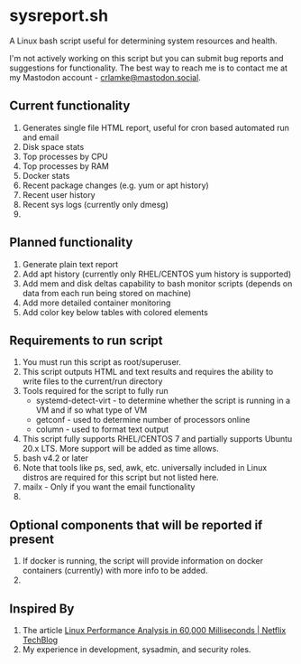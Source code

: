 # sysreport.sh
A Linux bash script useful for determining system resources and health.

I'm not actively working on this script but you can submit bug reports and suggestions for functionality. The best way to reach me is to contact me at my Mastodon account - crlamke@mastodon.social.

## Current functionality 
1. Generates single file HTML report, useful for cron based automated run and email
2. Disk space stats
3. Top processes by CPU
4. Top processes by RAM
5. Docker stats
6. Recent package changes (e.g. yum or apt history)
7. Recent user history
8. Recent sys logs (currently only dmesg)
9.    
## Planned functionality
1. Generate plain text report
2. Add apt history (currently only RHEL/CENTOS yum history is supported)
3. Add mem and disk deltas capability to bash monitor scripts (depends on data from each run being stored on machine)
4. Add more detailed container monitoring 
5. Add color key below tables with colored elements
## Requirements to run script 
1. You must run this script as root/superuser.
2. This script outputs HTML and text results and requires the ability to write files to the current/run directory
3. Tools required for the script to fully run
   * systemd-detect-virt - to determine whether the script is running in a VM and if so what type of VM
   * getconf - used to determine number of processors online
   * column - used to format text output
4. This script fully supports RHEL/CENTOS 7 and partially supports Ubuntu 20.x LTS. More support will be added as time allows.
5. bash v4.2 or later
6. Note that tools like ps, sed, awk, etc. universally included in Linux distros are required for this script but not listed here.
7. mailx - Only if you want the email functionality
8.   
## Optional components that will be reported if present
1. If docker is running, the script will provide information on docker containers (currently) with more info to be added.
2. 
## Inspired By
1. The article [Linux Performance Analysis in 60,000 Milliseconds | Netflix TechBlog](https://netflixtechblog.com/linux-performance-analysis-in-60-000-milliseconds-accc10403c55)
2. My experience in development, sysadmin, and security roles.
